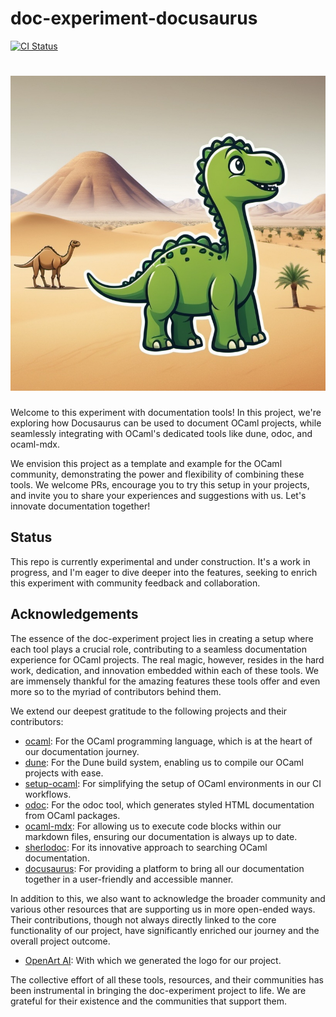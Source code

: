 # doc-experiment-docusaurus

[![CI Status](https://github.com/mbarbin/doc-experiment-docusaurus/workflows/ci/badge.svg)](https://github.com/mbarbin/doc-experiment-docusaurus/actions/workflows/ci.yml)

<h1 align="center">
  <img
    src="./doc/static/img/doc-experiment.png?raw=true"
    width=512
    alt="Logo"
  />
</h1>

Welcome to this experiment with documentation tools! In this project, we're exploring how Docusaurus can be used to document OCaml projects, while seamlessly integrating with OCaml's dedicated tools like dune, odoc, and ocaml-mdx.

We envision this project as a template and example for the OCaml community, demonstrating the power and flexibility of combining these tools. We welcome PRs, encourage you to try this setup in your projects, and invite you to share your experiences and suggestions with us. Let's innovate documentation together!

## Status

This repo is currently experimental and under construction. It's a work in progress, and I'm eager to dive deeper into the features, seeking to enrich this experiment with community feedback and collaboration.

## Acknowledgements

The essence of the doc-experiment project lies in creating a setup where each tool plays a crucial role, contributing to a seamless documentation experience for OCaml projects. The real magic, however, resides in the hard work, dedication, and innovation embedded within each of these tools. We are immensely thankful for the amazing features these tools offer and even more so to the myriad of contributors behind them.

We extend our deepest gratitude to the following projects and their contributors:

- [ocaml](https://github.com/ocaml/ocaml): For the OCaml programming language, which is at the heart of our documentation journey.
- [dune](https://github.com/ocaml/dune): For the Dune build system, enabling us to compile our OCaml projects with ease.
- [setup-ocaml](https://github.com/ocaml/setup-ocaml): For simplifying the setup of OCaml environments in our CI workflows.
- [odoc](https://github.com/ocaml/odoc): For the odoc tool, which generates styled HTML documentation from OCaml packages.
- [ocaml-mdx](https://github.com/realworldocaml/mdx): For allowing us to execute code blocks within our markdown files, ensuring our documentation is always up to date.
- [sherlodoc](https://github.com/art-w/sherlodoc): For its innovative approach to searching OCaml documentation.
- [docusaurus](https://github.com/facebook/docusaurus): For providing a platform to bring all our documentation together in a user-friendly and accessible manner.

In addition to this, we also want to acknowledge the broader community and various other resources that are supporting us in more open-ended ways. Their contributions, though not always directly linked to the core functionality of our project, have significantly enriched our journey and the overall project outcome.

- [OpenArt AI](https://openart.ai): With which we generated the logo for our project.

The collective effort of all these tools, resources, and their communities has been instrumental in bringing the doc-experiment project to life. We are grateful for their existence and the communities that support them.
